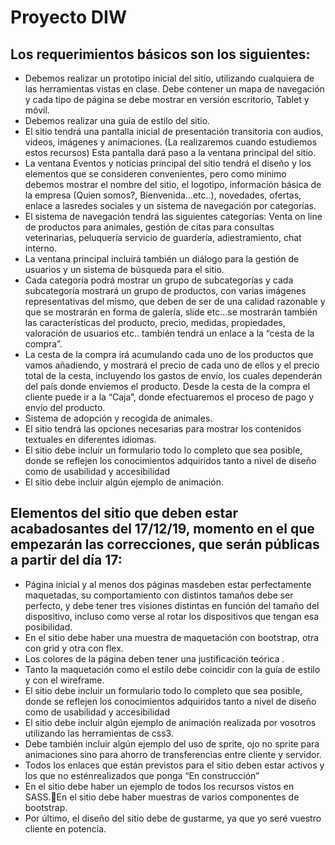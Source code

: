 # Proyecto DIW

## Los requerimientos básicos son los siguientes:

- Debemos realizar un prototipo inicial del sitio, utilizando cualquiera de las herramientas vistas en clase.  Debe contener un mapa de navegación y cada tipo de página se debe mostrar en versión escritorio, Tablet y móvil.
- Debemos realizar una guía de estilo del sitio.
- El sitio tendrá una pantalla inicial de presentación transitoria con audios, videos, imágenes y animaciones. (La realizaremos cuando estudiemos estos recursos) Esta pantalla dará paso a la ventana principal del sitio.
- La ventana Eventos y noticias principal del sitio tendrá el diseño y los elementos que se consideren convenientes, pero como mínimo debemos mostrar el nombre del sitio, el logotipo, información básica de la empresa (Quien somos?, Bienvenida...etc..), novedades, ofertas, enlace a lasredes sociales y un sistema de navegación por categorías.
- El sistema de navegación tendrá las siguientes categorías: Venta on line de productos para animales, gestión de citas para consultas veterinarias, peluquería servicio de guardería, adiestramiento, chat interno.
- La ventana principal incluirá también un diálogo para la gestión de usuarios y un sistema de búsqueda para el sitio.
- Cada categoría podrá mostrar un grupo de subcategorías y cada subcategoría mostrará un grupo de productos, con varias imágenes representativas del mismo, que deben de ser de una calidad razonable y que se mostrarán en forma de galería, slide etc...se mostrarán 
también las características del producto, precio, medidas, propiedades, valoración de usuarios etc.. también  tendrá un enlace a la “cesta de la compra”.
- La cesta de la compra irá acumulando cada uno de los productos que vamos añadiendo, y mostrará el precio de cada uno de ellos y el precio total de la cesta, incluyendo los gastos de envío, los cuales dependerán del país donde enviemos el producto. Desde la cesta de la compra el cliente puede ir a la “Caja”, donde efectuaremos el proceso de pago y envío del producto. 
- Sistema de adopción y recogida de animales.
- El sitio tendrá las opciones necesarias para mostrar los contenidos textuales en diferentes idiomas.
- El sitio debe incluir un formulario todo lo completo que sea posible, donde se reflejen los conocimientos adquiridos tanto a nivel de diseño como de usabilidad y accesibilidad
- El sitio debe incluir algún ejemplo de animación.

## Elementos del sitio que deben estar acabadosantes del  17/12/19, momento en el que empezarán las correcciones, que serán públicas a partir del día 17:

- Página inicial y al menos dos páginas masdeben estar perfectamente maquetadas, su comportamiento con distintos tamaños debe ser perfecto, y debe tener tres visiones distintas en función del tamaño del dispositivo, incluso como verse al rotar los dispositivos que tengan esa posibilidad.
- En el sitio debe haber una muestra de maquetación con bootstrap, otra con grid y otra con flex.
- Los colores de la página deben tener una justificación teórica . 
- Tanto la maquetación como el estilo debe coincidir con la guía de estilo y con el wireframe.
- El sitio debe incluir un formulario todo lo completo que sea posible, donde se reflejen los conocimientos adquiridos tanto a nivel de diseño como de usabilidad y accesibilidad
- El sitio debe incluir algún ejemplo de animación realizada por vosotros utilizando las herramientas de css3.
- Debe también incluir algún ejemplo del uso de sprite, ojo no sprite para animaciones  sino para ahorro de transferencias entre cliente y servidor.
- Todos los enlaces que están previstos para el sitio deben estar activos y los que no esténrealizados que ponga “En construcción”
- En el sitio debe haber un ejemplo de todos los recursos vistos en SASS.En el sitio debe haber muestras de varios componentes de bootstrap.
- Por último, el diseño del sitio debe de gustarme, ya que yo seré vuestro cliente en potencia.